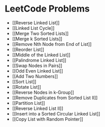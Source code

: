 # LeetCode Problems
- [[Reverse Linked List]]
- [[Linked List Cycle]]
- [[Merge Two Sorted Lists]]
- [[Merge k Sorted Lists]]
- [[Remove Nth Node from End of List]]
- [[Reorder List]]
- [[Middle of the Linked List]]
- [[Palindrome Linked List]]
- [[Swap Nodes in Pairs]]
- [[Odd Even Linked List]]
- [[Add Two Numbers]]
- [[Sort List]]
- [[Rotate List]]
- [[Reverse Nodes in k-Group]]
- [[Remove Duplicates from Sorted List II]]
- [[Partition List]]
- [[Reverse Linked List II]]
- [[Insert into a Sorted Circular Linked List]]
- [[Copy List with Random Pointer]]